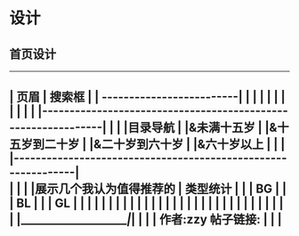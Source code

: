# 设计
## 首页设计
----------------------------------------------------------------
|   页眉                              |  搜索框                |
|                                     -------------------------|            |                                                              |
|                                                              |
|                                                              |
|                                                              |
|                                                              |
|--------------------------------------------------------------|
|                                                              |
|目录导航                                                      |
|&未满十五岁                                                   |
|&十五岁到二十岁                                               |
|&二十岁到六十岁                                               |
|&六十岁以上                                                   |
|                                                              |
|--------------------------------------------------------------|            
|                                        |                     |
|展示几个我认为值得推荐的                |  类型统计           |
|                                        |  BG                 |
|                                        |  BL                 |
|                                        |  GL                 |
|                                        |                     |
|                                        |                     |
|                                        |                     |
|                                        |                     |
|                                        |                     |
|                                        |                     |
|                                        |                     |
|                                        |                     |
|                                        |                     |
|                                        |                     |
|________________________________________|_____________________|            |                                                              |
| 作者:zzy                     帖子链接:                       |
|                                                              |
----------------------------------------------------------------
